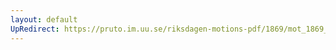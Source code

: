 ```yaml
---
layout: default
UpRedirect: https://pruto.im.uu.se/riksdagen-motions-pdf/1869/mot_1869__ak__65.pdf
---
```

